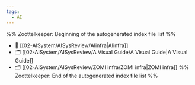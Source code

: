 ```yaml
---
tags:
  - AI
---
```

%% Zoottelkeeper: Beginning of the autogenerated index file list  %%
- 📄 [[02-AISystem/AISysReview/AIinfra|AIinfra]]
- 🗂️ [[02-AISystem/AISysReview/A Visual Guide/A Visual Guide|A Visual Guide]]
- 🗂️ [[02-AISystem/AISysReview/ZOMI infra/ZOMI infra|ZOMI infra]]
%% Zoottelkeeper: End of the autogenerated index file list  %%
